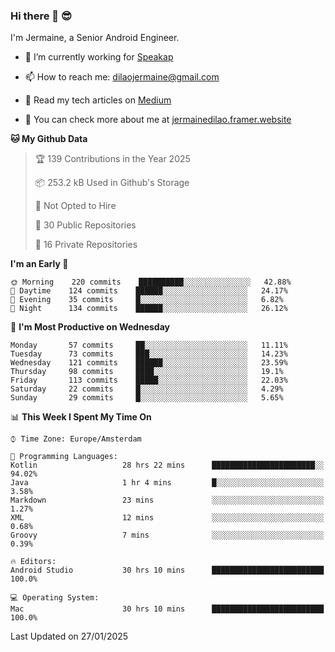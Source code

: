 ### Hi there 👋 😎
I'm Jermaine, a Senior Android Engineer.

- 🔭 I’m currently working for [Speakap](https://www.speakap.com/)

- 📫 How to reach me: dilaojermaine@gmail.com

- 📖 Read my tech articles on [Medium](https://jermainedilao.medium.com/)

- 👀 You can check more about me at [jermainedilao.framer.website](https://jermainedilao.framer.website)

<!--
**jermainedilao/jermainedilao** is a ✨ _special_ ✨ repository because its `README.md` (this file) appears on your GitHub profile.

Here are some ideas to get you started:

- 🔭 I’m currently working on ...
- 🌱 I’m currently learning ...
- 👯 I’m looking to collaborate on ...
- 🤔 I’m looking for help with ...
- 💬 Ask me about ...
- 📫 How to reach me: ...
- 😄 Pronouns: ...
- ⚡ Fun fact: ...
-->

<!--START_SECTION:waka-->
**🐱 My Github Data** 

> 🏆 139 Contributions in the Year 2025
 > 
> 📦 253.2 kB Used in Github's Storage 
 > 
> 🚫 Not Opted to Hire
 > 
> 📜 30 Public Repositories 
 > 
> 🔑 16 Private Repositories  
 > 
**I'm an Early 🐤** 

```text
🌞 Morning    220 commits    ██████████░░░░░░░░░░░░░░░   42.88% 
🌆 Daytime    124 commits    ██████░░░░░░░░░░░░░░░░░░░   24.17% 
🌃 Evening    35 commits     █░░░░░░░░░░░░░░░░░░░░░░░░   6.82% 
🌙 Night      134 commits    ██████░░░░░░░░░░░░░░░░░░░   26.12%

```
📅 **I'm Most Productive on Wednesday** 

```text
Monday       57 commits     ██░░░░░░░░░░░░░░░░░░░░░░░   11.11% 
Tuesday      73 commits     ███░░░░░░░░░░░░░░░░░░░░░░   14.23% 
Wednesday    121 commits    ██████░░░░░░░░░░░░░░░░░░░   23.59% 
Thursday     98 commits     ████░░░░░░░░░░░░░░░░░░░░░   19.1% 
Friday       113 commits    █████░░░░░░░░░░░░░░░░░░░░   22.03% 
Saturday     22 commits     █░░░░░░░░░░░░░░░░░░░░░░░░   4.29% 
Sunday       29 commits     █░░░░░░░░░░░░░░░░░░░░░░░░   5.65%

```


📊 **This Week I Spent My Time On** 

```text
⌚︎ Time Zone: Europe/Amsterdam

💬 Programming Languages: 
Kotlin                   28 hrs 22 mins      ███████████████████████░░   94.02% 
Java                     1 hr 4 mins         █░░░░░░░░░░░░░░░░░░░░░░░░   3.58% 
Markdown                 23 mins             ░░░░░░░░░░░░░░░░░░░░░░░░░   1.27% 
XML                      12 mins             ░░░░░░░░░░░░░░░░░░░░░░░░░   0.68% 
Groovy                   7 mins              ░░░░░░░░░░░░░░░░░░░░░░░░░   0.39%

🔥 Editors: 
Android Studio           30 hrs 10 mins      █████████████████████████   100.0%

💻 Operating System: 
Mac                      30 hrs 10 mins      █████████████████████████   100.0%

```


 Last Updated on 27/01/2025
<!--END_SECTION:waka-->
